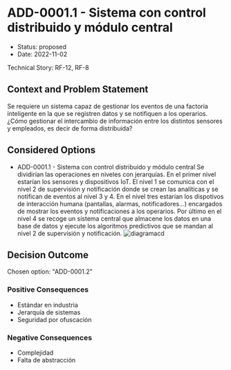 # ADD-0001.1 - Sistema con control distribuido y módulo central

* Status: proposed
* Date: 2022-11-02

Technical Story: RF-12, RF-8

## Context and Problem Statement

Se requiere un sistema capaz de gestionar los eventos de una factoria inteligente en la que se registren datos y se notifiquen a los operarios. ¿Cómo gestionar el intercambio de información entre los distintos sensores y empleados, es decir de forma distribuida?

## Considered Options

* ADD-0001.1 - Sistema con control distribuido y módulo central
Se dividirían las operaciones en niveles con jerarquías. En el primer nivel estarían los sensores y dispositivos IoT. El nivel 1 se comunica con el nivel 2 de supervisión y notificación donde se crean las analíticas y se notifican de eventos al nivel 3 y 4. En el nivel tres estarían los dispotivos de interacción humana (pantallas, alarmas, notificadores...) encargados de mostrar los eventos y notificaciones a los operarios. Por último en el nivel 4 se recoge un sistema central que almacene los datos en una base de datos y ejecute los algoritmos predictivos que se mandan al nivel 2 de supervisión y notificación.
![diagramacd](arquitecturacontroldistribuida.png)

## Decision Outcome

Chosen option: "ADD-0001.2"

### Positive Consequences

* Estándar en industria
* Jerarquía de sistemas
* Seguridad por ofuscación

### Negative Consequences

* Complejidad
* Falta de abstracción
